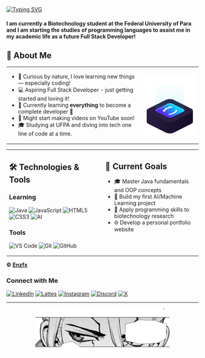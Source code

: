 <!-- By https://github.com/DenverCoder1 -->
<a href="https://git.io/typing-svg"><img src="https://readme-typing-svg.demolab.com?font=Fira+Code&pause=1000&color=FF8C42&width=440&height=60&lines=Welcome!+My+name+is+Enzo+Freitas+%E2%98%85;Aspiring+Full+Stack+Developer+%F0%9F%9A%80" alt="Typing SVG" /></a>

<h4 >I am currently a Biotechnology student at the Federal University of Para and I am starting the studies of programming languages to assist me in my academic life as a future Full Stack Developer!</h4>



## 🚀 About Me

<div align="center">
<table>
<tr>
<td valign="top" width="70%">

- 🧠 Curious by nature, I love learning new things — especially coding!
- 💻 Aspiring Full Stack Developer - just getting started and loving it!
- 🌱 Currently learning **everything** to become a complete developer 🤪
- 🎥 Might start making videos on YouTube soon!
- 🎓 Studying at UFPA and diving into tech one line of code at a time.

</td>
<td valign="middle" width="30%" align="center">

<img src="code.svg" width="150px" alt="logo">

</td>
</tr>
</table>
</div>


<div align="center">
<table>
<tr>
<td valign="top" width="50%">

## 🛠️ Technologies & Tools

### Learning
![Java](https://img.shields.io/badge/Java-ED8B00?style=for-the-badge&logo=java&logoColor=white)
![JavaScript](https://img.shields.io/badge/JavaScript-F7DF1E?style=for-the-badge&logo=javascript&logoColor=black)
![HTML5](https://img.shields.io/badge/HTML5-E34F26?style=for-the-badge&logo=html5&logoColor=white)
![CSS3](https://img.shields.io/badge/CSS3-1572B6?style=for-the-badge&logo=css3&logoColor=white)
![AI](https://img.shields.io/badge/Artificial_Intelligence-FF6F00?style=for-the-badge&logo=tensorflow&logoColor=white)

### Tools
![VS Code](https://img.shields.io/badge/VS_Code-007ACC?style=for-the-badge&logo=visual%20studio%20code&logoColor=white)
![Git](https://img.shields.io/badge/Git-F05032?style=for-the-badge&logo=git&logoColor=white)
![GitHub](https://img.shields.io/badge/GitHub-100000?style=for-the-badge&logo=github&logoColor=white)

</td>
<td valign="top" width="50%">

## 🎯 Current Goals

- 🎓 Master Java fundamentals and OOP concepts
- 🤖 Build my first AI/Machine Learning project
- 🔬 Apply programming skills to biotechnology research
- 🌐 Develop a personal portfolio website

</td>
</tr>
</table>
</div>


**© [Enzfx](https://github.com/Enzfx)**


### Connect with Me

[![LinkedIn](https://img.shields.io/badge/LinkedIn-0077B5?style=for-the-badge&logo=linkedin&logoColor=white)](https://www.linkedin.com/in/enzfrx/)
[![Lattes](https://img.shields.io/badge/Lattes-0055A4?style=for-the-badge&logo=academia&logoColor=white)](http://lattes.cnpq.br/0019961681756311)
[![Instagram](https://img.shields.io/badge/-Instagram-%23E4405F?style=for-the-badge&logo=instagram&logoColor=white)](https://www.instagram.com/enzfrx/)
[![Discord](https://img.shields.io/badge/Discord-5865F2?style=for-the-badge&logo=discord&logoColor=white)](https://discord.gg/afNuY78PCK)
[![X](https://img.shields.io/badge/Enzfsz-000?style=for-the-badge&logo=x)](https://x.com/enzfsz)

---

<div align="center">
  <img src="banner.png" alt="Banner" width="70%"/>
</div>
